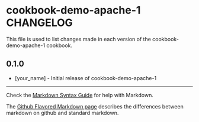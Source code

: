 # cookbook-demo-apache-1 CHANGELOG

This file is used to list changes made in each version of the cookbook-demo-apache-1 cookbook.

## 0.1.0
- [your_name] - Initial release of cookbook-demo-apache-1

- - -
Check the [Markdown Syntax Guide](http://daringfireball.net/projects/markdown/syntax) for help with Markdown.

The [Github Flavored Markdown page](http://github.github.com/github-flavored-markdown/) describes the differences between markdown on github and standard markdown.
